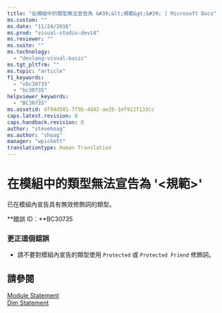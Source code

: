 ```yaml
---
title: "在模組中的類型無法宣告為 &#39;&lt;規範&gt;&#39; | Microsoft Docs"
ms.custom: ""
ms.date: "11/24/2016"
ms.prod: "visual-studio-dev14"
ms.reviewer: ""
ms.suite: ""
ms.technology: 
  - "devlang-visual-basic"
ms.tgt_pltfrm: ""
ms.topic: "article"
f1_keywords: 
  - "vbc30735"
  - "bc30735"
helpviewer_keywords: 
  - "BC30735"
ms.assetid: df94d581-7f5b-4d42-ae2b-1ef912f133cc
caps.latest.revision: 8
caps.handback.revision: 8
author: "stevehoag"
ms.author: "shoag"
manager: "wpickett"
translationtype: Human Translation
---
```

# 在模組中的類型無法宣告為 &#39;&lt;規範&gt;&#39;
已在模組內宣告具有無效修飾詞的類型。  
  
 **錯誤 ID︰**BC30735  
  
### 更正這個錯誤  
  
-   請不要對模組內宣告的類型使用 `Protected` 或 `Protected Friend` 修飾詞。  
  
## 請參閱  
 [Module Statement](../../visual-basic/language-reference/statements/module-statement.md)   
 [Dim Statement](../../visual-basic/language-reference/statements/dim-statement.md)